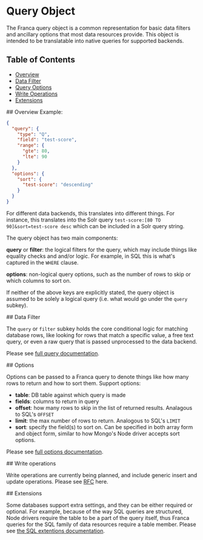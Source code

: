 # Query Object

The Franca query object is a common representation for basic data filters and ancillary options that most data resources provide. This object is intended to be translatable into native queries for supported backends.

## Table of Contents
* [Overview](#overview)
* [Data Filter](#query)
* [Query Options](#options)
* [Write Operations](#write)
* [Extensions](#extensions)

<a name="overview"/>
## Overview
Example:

```json
{
  "query": {
    "type": "Q",
    "field": "test-score",
    "range": {
      "gte": 80,
      "lte": 90
    }
  },
  "options": {
    "sort": {
      "test-score": "descending"
    }
  }
}
```

For different data backends, this translates into different things. For instance, this translates into the Solr query ```test-score:[80 TO 90]&sort=test-score desc``` which can be included in a Solr query string.

The query object has two main components:

**query** or **filter**: the logical filters for the query, which may include things like equality checks and and/or logic. For example, in SQL this is what's captured in the ```WHERE``` clause.

**options**: non-logical query options, such as the number of rows to skip or which columns to sort on.

If neither of the above keys are explicitly stated, the query object is assumed to be solely a logical query (i.e. what would go under the ```query``` subkey).

<a name="query"/>
## Data Filter

The ```query``` or ```filter``` subkey holds the core conditional logic for matching database rows, like looking for rows that match a specific value, a free text query, or even a raw query that is passed unprocessed to the data backend.

Please see [full query documentation](https://github.com/chenguo/franca-js/blob/master/docs/query-query.md).

<a name="options"/>
## Options

Options can be passed to a Franca query to denote things like how many rows to return and how to sort them. Support options:

* **table**: DB table against which query is made
* **fields**: columns to return in query
* **offset**: how many rows to skip in the list of returned results. Analagous to SQL's ```OFFSET```
* **limit**: the max number of rows to return. Analogous to SQL's ```LIMIT```
* **sort**: specify the field(s) to sort on. Can be specified in both array form and object form, similar to how Mongo's Node driver accepts sort options.

Please see [full options documentation](https://github.com/chenguo/franca-js/blob/master/docs/query-options.md).

<a name="write"/>
## Write operations

Write operations are currently being planned, and include generic insert and update operations. Please see [RFC](https://github.com/chenguo/franca-js/blob/master/docs/query-insert.md) here.

<a name="extensions"/>
## Extensions

Some databases support extra settings, and they can be either required or optional. For example, because of the way SQL queries are structured, Node drivers require the table to be a part of the query itself, thus Franca queries for the SQL family of data resources require a table member. Please see [the SQL extentions documentation](https://github.com/chenguo/franca-js/blob/master/docs/query-sql.md).
